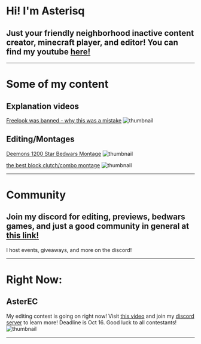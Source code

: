 # Hi! I'm Asterisq

## Just your friendly neighborhood inactive content creator, minecraft player, and editor! You can find my youtube [here!](https://youtube.com/asterisq)
______________________________________________

# Some of my content

## Explanation videos

[Freelook was banned - why this was a mistake](https://youtu.be/8TRcJnWrXVo) 
![thumbnail](https://cdn.discordapp.com/attachments/810651060683014144/892575808760184872/freelook.jpg)

## Editing/Montages

[Deemons 1200 Star Bedwars Montage](https://youtu.be/JlkFOh4bGto) ![thumbnail](https://cdn.discordapp.com/attachments/810651060683014144/892580238956040252/1.2k_montage.jpg)

[the best block clutch/combo montage](https://youtu.be/ylmRQNBETZg) ![thumbnail](https://cdn.discordapp.com/attachments/810651060683014144/892577748227342366/clutch_edit_thumbnail.png)

______________________________________________

# Community

## Join my discord for editing, previews, bedwars games, and just a good community in general at [this link!](https://discord.gg/mBvwC4pRdb)

I host events, giveaways, and more on the discord!

______________________________________________

# Right Now:

## AsterEC

My editing contest is going on right now! Visit [this video](https://youtu.be/nRH1nLn0sJU) and join my [discord server](https://discord.gg/mBvwC4pRdb) to learn more! Deadline is Oct 16. Good luck to all contestants!
![thumbnail](https://i.imgur.com/d2LOAcx.gif)

______________________________________________
